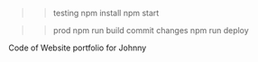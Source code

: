 >>testing
npm install
npm start

>>prod
npm run build
commit changes
npm run deploy

Code of Website portfolio for Johnny
